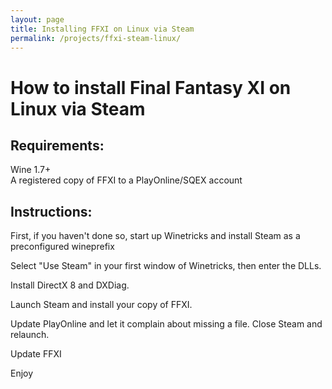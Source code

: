 ```yaml
---
layout: page
title: Installing FFXI on Linux via Steam
permalink: /projects/ffxi-steam-linux/
---
```


# How to install Final Fantasy XI on Linux via Steam

## Requirements:  
Wine 1.7+  
A registered copy of FFXI to a PlayOnline/SQEX account

## Instructions:  

First, if you haven't done so, start up Winetricks and install Steam as a preconfigured wineprefix

Select "Use Steam" in your first window of Winetricks, then enter the DLLs.

Install DirectX 8 and DXDiag.

Launch Steam and install your copy of FFXI.

Update PlayOnline and let it complain about missing a file. Close Steam and relaunch.

Update FFXI

Enjoy
